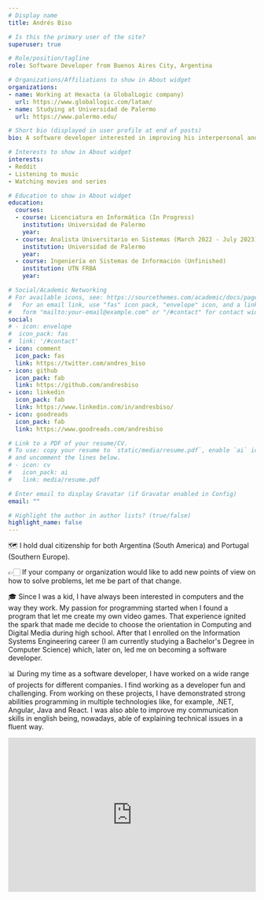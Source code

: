 ```yaml
---
# Display name
title: Andrés Biso

# Is this the primary user of the site?
superuser: true

# Role/position/tagline
role: Software Developer from Buenos Aires City, Argentina

# Organizations/Affiliations to show in About widget
organizations:
- name: Working at Hexacta (a GlobalLogic company)
  url: https://www.globallogic.com/latam/
- name: Studying at Universidad de Palermo
  url: https://www.palermo.edu/

# Short bio (displayed in user profile at end of posts)
bio: A software developer interested in improving his interpersonal and technical skills

# Interests to show in About widget
interests:
- Reddit
- Listening to music
- Watching movies and series

# Education to show in About widget
education:
  courses:
  - course: Licenciatura en Informática (In Progress)
    institution: Universidad de Palermo
    year:
  - course: Analista Universitario en Sistemas (March 2022 - July 2023)
    institution: Universidad de Palermo
    year:
  - course: Ingeniería en Sistemas de Información (Unfinished)
    institution: UTN FRBA
    year:

# Social/Academic Networking
# For available icons, see: https://sourcethemes.com/academic/docs/page-builder/#icons
#   For an email link, use "fas" icon pack, "envelope" icon, and a link in the
#   form "mailto:your-email@example.com" or "/#contact" for contact widget.
social:
# - icon: envelope
#  icon_pack: fas
#  link: '/#contact'
- icon: comment
  icon_pack: fas
  link: https://twitter.com/andres_biso
- icon: github
  icon_pack: fab
  link: https://github.com/andresbiso
- icon: linkedin
  icon_pack: fab
  link: https://www.linkedin.com/in/andresbiso/
- icon: goodreads
  icon_pack: fab
  link: https://www.goodreads.com/andresbiso

# Link to a PDF of your resume/CV.
# To use: copy your resume to `static/media/resume.pdf`, enable `ai` icons in `params.toml`, 
# and uncomment the lines below.
# - icon: cv
#   icon_pack: ai
#   link: media/resume.pdf

# Enter email to display Gravatar (if Gravatar enabled in Config)
email: ""

# Highlight the author in author lists? (true/false)
highlight_name: false
---
```


🗺 I hold dual citizenship for both Argentina (South America) and Portugal (Southern Europe).

👉🏻 If your company or organization would like to add new points of view on how to solve problems, let me be part of that change.

🎓 Since I was a kid, I have always been interested in computers and the way they work. My passion for programming started when I found a program that let me create my own video games. That experience ignited the spark that made me decide to choose the orientation in Computing and Digital Media during high school. After that I enrolled on the Information Systems Engineering career (I am currently studying a Bachelor's Degree in Computer Science) which, later on, led me on becoming a software developer.

📊 During my time as a software developer, I have worked on a wide range of projects for different companies. I find working as a developer fun and challenging. From working on these projects, I have demonstrated strong abilities programming in multiple technologies like, for example, .NET, Angular, Java and React. I was also able to improve my communication skills in english being, nowadays, able of explaining technical issues in a fluent way.

<style>
.video-container { 
  position: relative; 
  padding-bottom: 56.25%; 
  padding-top: 30px; 
  height: 0; 
  overflow: hidden; 
}

.video-container iframe, .video-container object, .video-container embed { 
  position: absolute; 
  top: 0; 
  left: 0; 
  width: 100%; 
  height: 100%;
}
</style>

<div class="video-container">
  <iframe
  width="560"
  height="315"
  src="https://www.youtube.com/embed/Wz8zCM9fIDc" frameborder="0"
  allow="accelerometer; autoplay; encrypted-media; gyroscope; picture-in-picture"
  allowfullscreen>
  </iframe>
</div>
